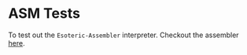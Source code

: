 # ASM Tests
To test out the `Esoteric-Assembler` interpreter. Checkout the assembler [here](https://github.com/AvirukBasak/esoteric-assembly).
